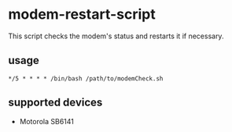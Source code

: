 # modem-restart-script
This script checks the modem's status and restarts it if necessary.

## usage
```
*/5 * * * * /bin/bash /path/to/modemCheck.sh
```

## supported devices
 * Motorola SB6141
